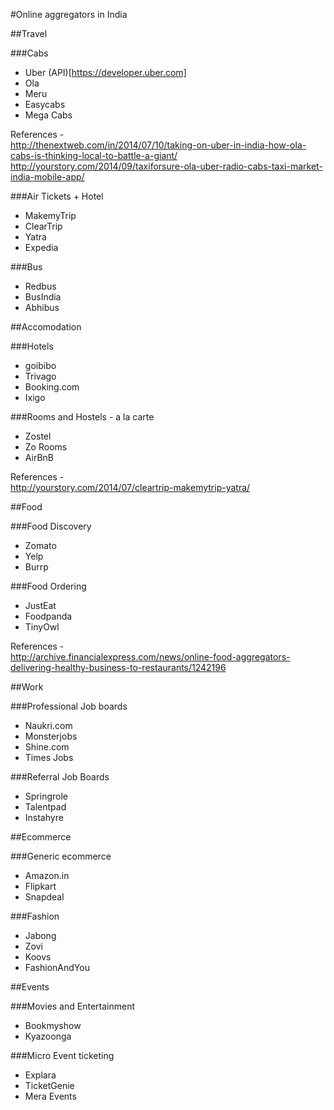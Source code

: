 #Online aggregators in India

##Travel

###Cabs
* Uber (API)[https://developer.uber.com]
* Ola
* Meru
* Easycabs
* Mega Cabs

References -   
http://thenextweb.com/in/2014/07/10/taking-on-uber-in-india-how-ola-cabs-is-thinking-local-to-battle-a-giant/    
http://yourstory.com/2014/09/taxiforsure-ola-uber-radio-cabs-taxi-market-india-mobile-app/    

###Air Tickets + Hotel
* MakemyTrip
* ClearTrip
* Yatra
* Expedia

###Bus
* Redbus
* BusIndia
* Abhibus

##Accomodation

###Hotels
* goibibo
* Trivago
* Booking.com
* Ixigo

###Rooms and Hostels - a la carte 
* Zostel
* Zo Rooms
* AirBnB

References  -   
http://yourstory.com/2014/07/cleartrip-makemytrip-yatra/    

##Food

###Food Discovery
* Zomato
* Yelp
* Burrp

###Food Ordering
* JustEat
* Foodpanda
* TinyOwl

References -    
http://archive.financialexpress.com/news/online-food-aggregators-delivering-healthy-business-to-restaurants/1242196    

##Work

###Professional Job boards
* Naukri.com
* Monsterjobs
* Shine.com
* Times Jobs

###Referral Job Boards
* Springrole
* Talentpad
* Instahyre


##Ecommerce

###Generic ecommerce
* Amazon.in
* Flipkart
* Snapdeal

###Fashion
* Jabong
* Zovi
* Koovs
* FashionAndYou


##Events

###Movies and Entertainment
* Bookmyshow
* Kyazoonga

###Micro Event ticketing
* Explara
* TicketGenie
* Mera Events
